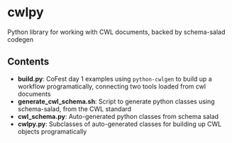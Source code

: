# cwlpy
Python library for working with CWL documents, backed by schema-salad codegen

## Contents

- **build.py**: CoFest day 1 examples using `python-cwlgen` to build up a workflow programatically, connecting two tools loaded from cwl documents
- **generate_cwl_schema.sh**: Script to generate python classes using schema-salad, from the CWL standard
- **cwl_schema.py**: Auto-generated python classes from schema salad
- **cwlpy.py**: Subclasses of auto-generated classes for building up CWL objects programatically

